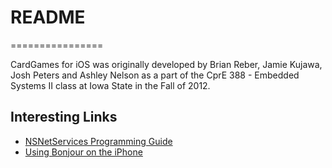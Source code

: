 # README #
================

CardGames for iOS was originally developed by Brian Reber, Jamie Kujawa, Josh Peters and Ashley Nelson as a part of the CprE 388 - Embedded Systems II class at Iowa State in the Fall of 2012.

## Interesting Links ##

* [NSNetServices Programming Guide](https://developer.apple.com/library/ios/#documentation/Networking/Conceptual/NSNetServiceProgGuide/Introduction.html)
* [Using Bonjour on the iPhone](http://mobileorchard.com/tutorial-networking-and-bonjour-on-iphone/)
